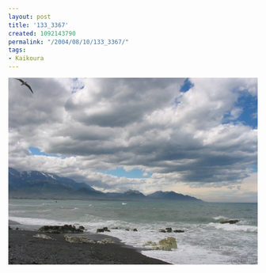 ```yaml
---
layout: post
title: '133_3367'
created: 1092143790
permalink: "/2004/08/10/133_3367/"
tags:
- Kaikoura
---
```


<img src="/image/images/133_3367-1174.jpg"/>

